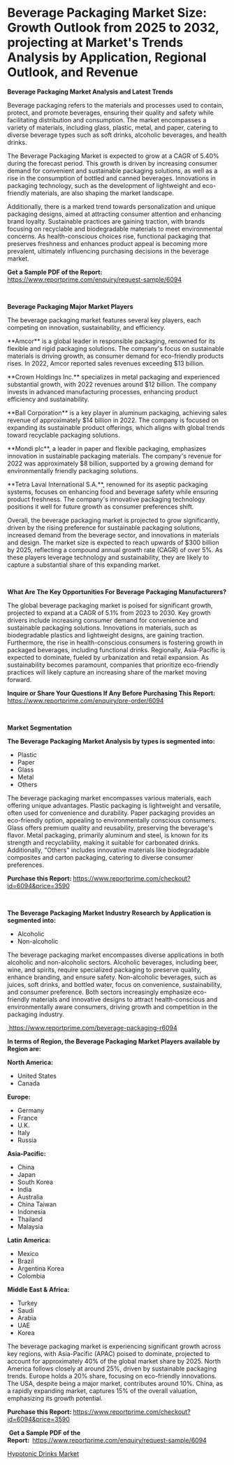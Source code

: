 <p><h1>Beverage Packaging Market Size: Growth Outlook from 2025 to 2032, projecting at Market's Trends Analysis by Application, Regional Outlook, and Revenue</h1></p><p><strong>Beverage Packaging Market Analysis and Latest Trends</strong></p>
<p><p>Beverage packaging refers to the materials and processes used to contain, protect, and promote beverages, ensuring their quality and safety while facilitating distribution and consumption. The market encompasses a variety of materials, including glass, plastic, metal, and paper, catering to diverse beverage types such as soft drinks, alcoholic beverages, and health drinks.</p><p>The Beverage Packaging Market is expected to grow at a CAGR of 5.40% during the forecast period. This growth is driven by increasing consumer demand for convenient and sustainable packaging solutions, as well as a rise in the consumption of bottled and canned beverages. Innovations in packaging technology, such as the development of lightweight and eco-friendly materials, are also shaping the market landscape.</p><p>Additionally, there is a marked trend towards personalization and unique packaging designs, aimed at attracting consumer attention and enhancing brand loyalty. Sustainable practices are gaining traction, with brands focusing on recyclable and biodegradable materials to meet environmental concerns. As health-conscious choices rise, functional packaging that preserves freshness and enhances product appeal is becoming more prevalent, ultimately influencing purchasing decisions in the beverage market.</p></p>
<p><strong>Get a Sample PDF of the Report:&nbsp;</strong> <a href="https://www.reportprime.com/enquiry/request-sample/6094?utm_campaign=2653&utm_medium=2&utm_source=Github&utm_content=ia&utm_term=19032025&utm_id=beverage-packaging">https://www.reportprime.com/enquiry/request-sample/6094</a></p>
<p>&nbsp;</p>
<p><strong>Beverage Packaging Major Market Players</strong></p>
<p><p>The beverage packaging market features several key players, each competing on innovation, sustainability, and efficiency. </p><p>**Amcor** is a global leader in responsible packaging, renowned for its flexible and rigid packaging solutions. The company's focus on sustainable materials is driving growth, as consumer demand for eco-friendly products rises. In 2022, Amcor reported sales revenues exceeding $13 billion.</p><p>**Crown Holdings Inc.** specializes in metal packaging and experienced substantial growth, with 2022 revenues around $12 billion. The company invests in advanced manufacturing processes, enhancing product efficiency and sustainability.</p><p>**Ball Corporation** is a key player in aluminum packaging, achieving sales revenue of approximately $14 billion in 2022. The company is focused on expanding its sustainable product offerings, which aligns with global trends toward recyclable packaging solutions.</p><p>**Mondi plc**, a leader in paper and flexible packaging, emphasizes innovation in sustainable packaging materials. The company's revenue for 2022 was approximately $8 billion, supported by a growing demand for environmentally friendly packaging solutions.</p><p>**Tetra Laval International S.A.**, renowned for its aseptic packaging systems, focuses on enhancing food and beverage safety while ensuring product freshness. The company's innovative packaging technology positions it well for future growth as consumer preferences shift.</p><p>Overall, the beverage packaging market is projected to grow significantly, driven by the rising preference for sustainable packaging solutions, increased demand from the beverage sector, and innovations in materials and design. The market size is expected to reach upwards of $300 billion by 2025, reflecting a compound annual growth rate (CAGR) of over 5%. As these players leverage technology and sustainability, they are likely to capture a substantial share of this expanding market.</p></p>
<p>&nbsp;</p>
<p><strong>What Are The Key Opportunities For Beverage Packaging Manufacturers?</strong></p>
<p><p>The global beverage packaging market is poised for significant growth, projected to expand at a CAGR of 5.1% from 2023 to 2030. Key growth drivers include increasing consumer demand for convenience and sustainable packaging solutions. Innovations in materials, such as biodegradable plastics and lightweight designs, are gaining traction. Furthermore, the rise in health-conscious consumers is fostering growth in packaged beverages, including functional drinks. Regionally, Asia-Pacific is expected to dominate, fueled by urbanization and retail expansion. As sustainability becomes paramount, companies that prioritize eco-friendly practices will likely capture an increasing share of the market moving forward.</p></p>
<p><strong>Inquire or Share Your Questions If Any Before Purchasing This Report:</strong> <a href="https://www.reportprime.com/enquiry/pre-order/6094?utm_campaign=2653&utm_medium=2&utm_source=Github&utm_content=ia&utm_term=19032025&utm_id=beverage-packaging">https://www.reportprime.com/enquiry/pre-order/6094</a></p>
<p>&nbsp;</p>
<p><strong>Market Segmentation</strong></p>
<p><strong>The Beverage Packaging Market Analysis by types is segmented into:</strong></p>
<p><ul><li>Plastic</li><li>Paper</li><li>Glass</li><li>Metal</li><li>Others</li></ul></p>
<p><p>The beverage packaging market encompasses various materials, each offering unique advantages. Plastic packaging is lightweight and versatile, often used for convenience and durability. Paper packaging provides an eco-friendly option, appealing to environmentally conscious consumers. Glass offers premium quality and reusability, preserving the beverage's flavor. Metal packaging, primarily aluminum and steel, is known for its strength and recyclability, making it suitable for carbonated drinks. Additionally, "Others" includes innovative materials like biodegradable composites and carton packaging, catering to diverse consumer preferences.</p></p>
<p><strong>Purchase this Report:&nbsp;</strong><a href="https://www.reportprime.com/checkout?id=6094&price=3590&utm_campaign=2653&utm_medium=2&utm_source=Github&utm_content=ia&utm_term=19032025&utm_id=beverage-packaging">https://www.reportprime.com/checkout?id=6094&price=3590</a></p>
<p>&nbsp;</p>
<p><strong>The Beverage Packaging Market Industry Research by Application is segmented into:</strong></p>
<p><ul><li>Alcoholic</li><li>Non-alcoholic</li></ul></p>
<p><p>The beverage packaging market encompasses diverse applications in both alcoholic and non-alcoholic sectors. Alcoholic beverages, including beer, wine, and spirits, require specialized packaging to preserve quality, enhance branding, and ensure safety. Non-alcoholic beverages, such as juices, soft drinks, and bottled water, focus on convenience, sustainability, and consumer preference. Both sectors increasingly emphasize eco-friendly materials and innovative designs to attract health-conscious and environmentally aware consumers, driving growth and competition in the packaging industry.</p></p>
<p><a href="https://www.reportprime.com/beverage-packaging-r6094?utm_campaign=2653&utm_medium=2&utm_source=Github&utm_content=ia&utm_term=19032025&utm_id=beverage-packaging">&nbsp;https://www.reportprime.com/beverage-packaging-r6094</a></p>
<p><strong>In terms of Region, the Beverage Packaging Market Players available by Region are:</strong></p>
<p>
    <p> <strong> North America: </strong>
        <ul>
            <li>United States</li>
            <li>Canada</li>
        </ul>
        </p> 
    <p> <strong> Europe: </strong>
        <ul>
            <li>Germany</li>
            <li>France</li>
            <li>U.K.</li>
            <li>Italy</li>
            <li>Russia</li>
        </ul>
        </p> 
    <p> <strong> Asia-Pacific: </strong>
        <ul>
            <li>China</li>
            <li>Japan</li>
            <li>South Korea</li>
            <li>India</li>
            <li>Australia</li>
            <li>China Taiwan</li>
            <li>Indonesia</li>
            <li>Thailand</li>
            <li>Malaysia</li>
        </ul>
        </p> 
    <p> <strong> Latin America: </strong>
        <ul>
            <li>Mexico</li>
            <li>Brazil</li>
            <li>Argentina Korea</li>
            <li>Colombia</li>
        </ul>
        </p> 
    <p> <strong> Middle East & Africa: </strong>
        <ul>
            <li>Turkey</li>
            <li>Saudi</li>
            <li>Arabia</li>
            <li>UAE</li>
            <li>Korea</li>
        </ul>
    </p>
    </p>
<p><p>The beverage packaging market is experiencing significant growth across key regions, with Asia-Pacific (APAC) poised to dominate, projected to account for approximately 40% of the global market share by 2025. North America follows closely at around 25%, driven by sustainable packaging trends. Europe holds a 20% share, focusing on eco-friendly innovations. The USA, despite being a major market, contributes around 10%. China, as a rapidly expanding market, captures 15% of the overall valuation, emphasizing its growth potential.</p></p>
<p><strong>Purchase this Report: </strong><a href="https://www.reportprime.com/checkout?id=6094&price=3590&utm_campaign=2653&utm_medium=2&utm_source=Github&utm_content=ia&utm_term=19032025&utm_id=beverage-packaging">https://www.reportprime.com/checkout?id=6094&price=3590</a></p>
<p>&nbsp;<strong>Get a Sample PDF of the Report:&nbsp;&nbsp;</strong><a href="https://www.reportprime.com/enquiry/request-sample/6094?utm_campaign=2653&utm_medium=2&utm_source=Github&utm_content=ia&utm_term=19032025&utm_id=beverage-packaging">https://www.reportprime.com/enquiry/request-sample/6094</a></p>
<p><strong></strong></p>
<p><p><a href="https://github.com/mcfred89/Market-Research-Report-List-1/blob/main/hypotonic-drinks-market.md?utm_campaign=2653&utm_medium=2&utm_source=Github&utm_content=ia&utm_term=19032025&utm_id=beverage-packaging">Hypotonic Drinks Market</a></p></p>